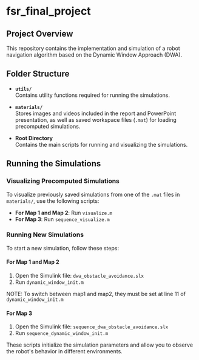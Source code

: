 # fsr_final_project

## Project Overview  
This repository contains the implementation and simulation of a robot navigation algorithm based on the Dynamic Window Approach (DWA).  

## Folder Structure  

- **`utils/`**  
  Contains utility functions required for running the simulations.  

- **`materials/`**  
  Stores images and videos included in the report and PowerPoint presentation, as well as saved workspace files (`.mat`) for loading precomputed simulations.  

- **Root Directory**  
  Contains the main scripts for running and visualizing the simulations.  

## Running the Simulations  

### Visualizing Precomputed Simulations  
To visualize previously saved simulations from one of the `.mat` files in `materials/`, use the following scripts:  

- **For Map 1 and Map 2**: Run `visualize.m`  
- **For Map 3**: Run `sequence_visualize.m`  

### Running New Simulations  
To start a new simulation, follow these steps:  

#### **For Map 1 and Map 2**  
1. Open the Simulink file: `dwa_obstacle_avoidance.slx`  
2. Run `dynamic_window_init.m`

NOTE: To switch between map1 and map2, they must be set at line 11 of `dynamic_window_init.m`

#### **For Map 3**  
1. Open the Simulink file: `sequence_dwa_obstacle_avoidance.slx`  
2. Run `sequence_dynamic_window_init.m`  

These scripts initialize the simulation parameters and allow you to observe the robot's behavior in different environments.  
